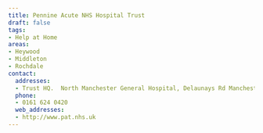 ```yaml
---
title: Pennine Acute NHS Hospital Trust
draft: false
tags:
- Help at Home
areas:
- Heywood
- Middleton
- Rochdale
contact:
  addresses:
  - Trust HQ.  North Manchester General Hospital, Delaunays Rd Manchester
  phone:
  - 0161 624 0420
  web_addresses:
  - http://www.pat.nhs.uk
---
```



